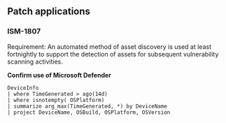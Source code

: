 ## Patch applications 
### ISM-1807

Requirement: An automated method of asset discovery is used at least fortnightly to support the detection of assets for subsequent vulnerability scanning activities.

**Confirm use of Microsoft Defender**
```
DeviceInfo
| where TimeGenerated > ago(14d)
| where isnotempty( OSPlatform)
| summarize arg_max(TimeGenerated, *) by DeviceName
| project DeviceName, OSBuild, OSPlatform, OSVersion

```
